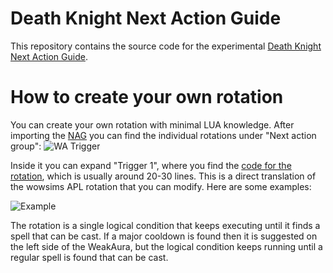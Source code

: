 # Death Knight Next Action Guide

This repository contains the source code for the experimental [Death Knight Next Action Guide](https://wago.io/Pl9Fk7Ktw).

# How to create your own rotation

You can create your own rotation with minimal LUA knowledge.
After importing the [NAG](https://wago.io/Pl9Fk7Ktw) you can find the individual rotations under "Next action group":
![WA Trigger](https://github.com/Nezz/DeathKnightNextActionGuide/assets/431167/582e832c-f544-4141-b6d2-67172d054dad)

Inside it you can expand "Trigger 1", where you find the [code for the rotation](https://github.com/Nezz/DeathKnightNextActionGuide/blob/2a22a8e55ee3d23e8fa4c22c650c07ddb73943d7/NAG%20Frost%20sub-blood.lua#L4-L30), which is usually around 20-30 lines. This is a direct translation of the wowsims APL rotation that you can modify. Here are some examples:

![Example](https://github.com/Nezz/DeathKnightNextActionGuide/assets/431167/1ab7f271-3ed7-4f27-a833-93580f802652)

The rotation is a single logical condition that keeps executing until it finds a spell that can be cast.
If a major cooldown is found then it is suggested on the left side of the WeakAura, but the logical condition keeps running until a regular spell is found that can be cast.
